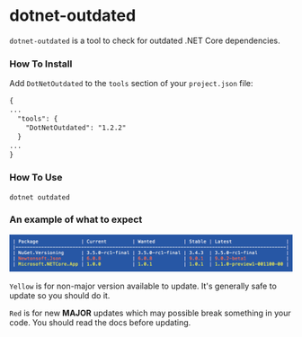 dotnet-outdated
===

`dotnet-outdated` is a tool to check for outdated .NET Core dependencies.

### How To Install

Add `DotNetOutdated` to the `tools` section of your `project.json` file:

```
{
...
  "tools": {
    "DotNetOutdated": "1.2.2"
  }
...
}
```

### How To Use

```
dotnet outdated
```

### An example of what to expect

![](demo.png)

`Yellow` is for non-major version available to update. It's generally safe to update so you should do it.

`Red` is for new **MAJOR** updates which may possible break something in your code. You should read the docs before updating.